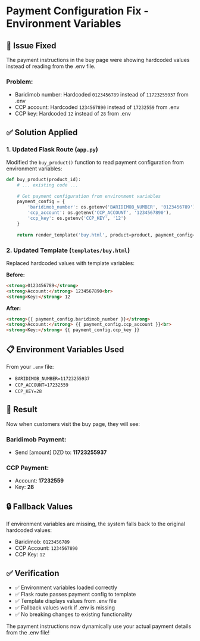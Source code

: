 # Payment Configuration Fix - Environment Variables

## 🔧 **Issue Fixed**

The payment instructions in the buy page were showing hardcoded values instead of reading from the .env file.

### **Problem:**
- Baridimob number: Hardcoded `0123456789` instead of `11723255937` from .env
- CCP account: Hardcoded `1234567890` instead of `17232559` from .env  
- CCP key: Hardcoded `12` instead of `28` from .env

## ✅ **Solution Applied**

### **1. Updated Flask Route (`app.py`)**

Modified the `buy_product()` function to read payment configuration from environment variables:

```python
def buy_product(product_id):
    # ... existing code ...
    
    # Get payment configuration from environment variables
    payment_config = {
        'baridimob_number': os.getenv('BARIDIMOB_NUMBER', '0123456789'),
        'ccp_account': os.getenv('CCP_ACCOUNT', '1234567890'),
        'ccp_key': os.getenv('CCP_KEY', '12')
    }
    
    return render_template('buy.html', product=product, payment_config=payment_config)
```

### **2. Updated Template (`templates/buy.html`)**

Replaced hardcoded values with template variables:

**Before:**
```html
<strong>0123456789</strong>
<strong>Account:</strong> 1234567890<br>
<strong>Key:</strong> 12
```

**After:**
```html
<strong>{{ payment_config.baridimob_number }}</strong>
<strong>Account:</strong> {{ payment_config.ccp_account }}<br>
<strong>Key:</strong> {{ payment_config.ccp_key }}
```

## 📋 **Environment Variables Used**

From your `.env` file:
- `BARIDIMOB_NUMBER=11723255937`
- `CCP_ACCOUNT=17232559`
- `CCP_KEY=28`

## 🎯 **Result**

Now when customers visit the buy page, they will see:

### **Baridimob Payment:**
- Send [amount] DZD to: **11723255937**

### **CCP Payment:**
- Account: **17232559**
- Key: **28**

## 🔒 **Fallback Values**

If environment variables are missing, the system falls back to the original hardcoded values:
- Baridimob: `0123456789`
- CCP Account: `1234567890`
- CCP Key: `12`

## ✅ **Verification**

- ✅ Environment variables loaded correctly
- ✅ Flask route passes payment config to template
- ✅ Template displays values from .env file
- ✅ Fallback values work if .env is missing
- ✅ No breaking changes to existing functionality

The payment instructions now dynamically use your actual payment details from the .env file!